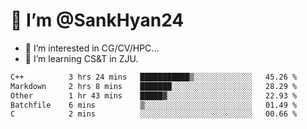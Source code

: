 # 👋 I’m @SankHyan24

- 👀 I’m interested in CG/CV/HPC...
- 🌱 I’m learning CS&T in ZJU.

<!---
SankHyan24/SankHyan24 is a ✨ special ✨ repository because its `README.md` (this file) appears on your GitHub profile.
You can click the Preview link to take a look at your changes.
--->
<!--START_SECTION:waka-->

```txt
C++          3 hrs 24 mins   ███████████▒░░░░░░░░░░░░░   45.26 %
Markdown     2 hrs 8 mins    ███████░░░░░░░░░░░░░░░░░░   28.29 %
Other        1 hr 43 mins    █████▓░░░░░░░░░░░░░░░░░░░   22.93 %
Batchfile    6 mins          ▒░░░░░░░░░░░░░░░░░░░░░░░░   01.49 %
C            2 mins          ░░░░░░░░░░░░░░░░░░░░░░░░░   00.66 %
```

<!--END_SECTION:waka-->
